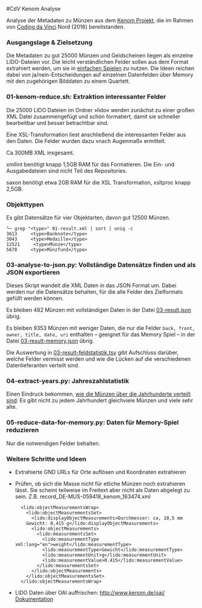 #CdV Kenom Analyse

Analyse der Metadaten zu Münzen aus dem [Kenom Projekt](http://www.kenom.de), die im Rahmen von [Coding da Vinci](https://codingdavinci.de) Nord (2016) bereitstanden.


### Ausgangslage & Zielsetzung

Die Metadaten zu gut 25000 Münzen und Geldscheinen liegen als einzelne LIDO-Dateien vor. Die leicht verständlichen Felder sollen aus dem Format extrahiert werden, um sie in [einfachen Spielen](https://hackdash.org/projects/57dd5e93d9284f016c047460) zu nutzen.
Die Ideen reichen dabei von ja/nein-Entscheidungen auf einzelnen Datenfelden über Memory mit den zugehörigen Bilddaten zu einem Quartett.


### 01-kenom-reduce.sh: Extraktion interessanter Felder

Die 25000 LIDO Dateien im Ordner »lido« werden zunächst zu einer großen XML Datei zusammengefügt und schön formatiert, damit sie schneller bearbeitbar und besser betrachtbar sind.

Eine XSL-Transformation liest anschließend die interessanten Felder aus den Daten. Die Felder wurden dazu »nach Augenmaß« ermittelt.

Ca 300MB XML insgesamt.

xmllint benötigt knapp 1,5GB RAM für das Formatieren. Die Ein- und Ausgabedateien sind nicht Teil des Repositories.

saxon benötigt etwa 2GB RAM für die XSL Transformation, xsltproc knapp 2,5GB.


### Objekttypen

Es gibt Datensätze für vier Objektarten, davon gut 12500 Münzen.

```
╰─ grep "<type>" 01-result.xml | sort | uniq -c
3613     <type>Banknote</type>
3043     <type>Medaille</type>
12521     <type>Münze</type>
5678     <type>Münzfund</type>
```

### 03-analyse-to-json.py: Vollständige Datensätze finden und als JSON exportieren

Dieses Skript wandelt die XML Daten in das JSON Format um. Dabei werden nur die Datensätze behalten, für die alle Felder des Zielformats gefüllt werden können.

Es bleiben 482 Münzen mit vollständigen Daten in der Datei [03-result.json](blob/master/analyse/03-result.json) übrig.

Es bleiben 9353 Münzen mit weniger Daten, die nur die Felder `back, front, owner, title, date, uri` enthalten – geeignet für das Memory Spiel – in der Datei [03-result-memory.json](blob/master/analyse/03-result-memory.json) übrig.

Die Auswertung in [03-result-feldstatistik.tsv](blob/master/analyse/03-result-feldstatistik.tsv) gibt Aufschluss darüber, welche Felder vermisst werden und wie die Lücken auf die verschiedenen Datenlieferanten verteilt sind.

### 04-extract-years.py: Jahreszahlstatistik

Einen Eindruck bekommen, [wie die Münzen über die Jahrhunderte verteilt sind](blob/master/analyse/04-results-years.tsv): Es gibt nicht zu jedem Jahrhundert gleichviele Münzen und viele sehr alte.

### 05-reduce-data-for-memory.py: Daten für Memory-Spiel reduzieren

Nur die notwendigen Felder behalten.

### Weitere Schritte und Ideen

* Extrahierte GND URLs für Orte auflösen und Koordinaten extrahieren
* Prüfen, ob sich die Masse nicht für etliche Münzen noch extrahieren lässt. Sie scheint teilweise im Freitext aber nicht als Daten abgelegt zu sein. Z.B. record_DE-MUS-059418_kenom_163474.xml

        <lido:objectMeasurementsWrap>
          <lido:objectMeasurementsSet>
            <lido:displayObjectMeasurements>Durchmesser: ca, 18,5 mm
          Gewicht: 0,415 g</lido:displayObjectMeasurements>
            <lido:objectMeasurements>
              <lido:measurementsSet>
                <lido:measurementType xml:lang="en">weight</lido:measurementType>
                <lido:measurementType>Gewicht</lido:measurementType>
                <lido:measurementUnit>g</lido:measurementUnit>
                <lido:measurementValue>0.415</lido:measurementValue>
              </lido:measurementsSet>
            </lido:objectMeasurements>
          </lido:objectMeasurementsSet>
        </lido:objectMeasurementsWrap>

* LIDO Daten über OAI auffrischen: http://www.kenom.de/oai/ [Dokumentation](http://dokumentation.digitalebibliothek.gbv.de/kenom:Dokumentation_der_OAI-Schnittstelle_von_KENOM)